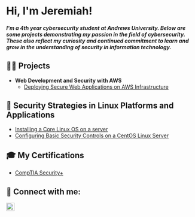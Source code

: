 <h1>Hi, I'm Jeremiah! <h5>I'm a 4th year cybersecurity student at Andrews University. Below are some projects demonstrating my passion in the field of cybersecurity. These also reflect my curiosity and continued commitment to learn and grow in the understanding of security in information technology.</h5>
</h1>

<h2>👨‍💻 Projects</h2>

- <b>Web Development and Security with AWS</b>
  - [Deploying Secure Web Applications on AWS Infrastructure](https://github.com/JeremiahBahadur/Web-Design-Development-and-Security/blob/main/README.md)

<h2>🐧 Security Strategies in Linux Platforms and Applications</h2>

- [Installing a Core Linux OS on a server](https://github.com/JeremiahBahadur/CoreLinuxOS)
- [Configuring Basic Security Controls on a CentOS Linux Server](https://github.com/JeremiahBahadur/Security-Controls)

<h2> 🎓 My Certifications</h2>

- [CompTIA Security+](https://www.credly.com/badges/cfcac522-e5c6-4570-9fbc-20c3d66eed83/linked_in_profile)

<h2> 🤳 Connect with me:</h2>

[<img align="left" alt="JoshMadakor | LinkedIn" width="22px" src="https://cdn.jsdelivr.net/npm/simple-icons@v3/icons/linkedin.svg" />][linkedin]

[linkedin]: https://www.linkedin.com/in/jeremiah-bahadur-29a46a234

